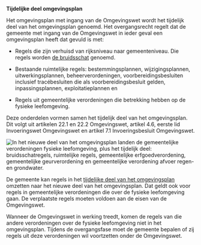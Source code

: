 **Tijdelijke deel omgevingsplan**

Het omgevingsplan met ingang van de Omgevingswet wordt het tijdelijk deel van
het omgevingsplan genoemd. Het overgangsrecht regelt dat de gemeente met ingang
van de Omgevingswet in ieder geval een omgevingsplan heeft dat gevuld is met:

-   Regels die zijn verhuisd van rijksniveau naar gemeenteniveau. Die regels
    worden [de
    bruidsschat](https://aandeslagmetdeomgevingswet.nl/regelgeving/instrumenten/bruidsschat/)
    genoemd.

-   Bestaande ruimtelijke regels: bestemmingsplannen, wijzigingsplannen,
    uitwerkingsplannen, beheerverordeningen, voorbereidingsbesluiten inclusief
    tracébesluiten die als voorbereidingsbesluit gelden, inpassingsplannen,
    exploitatieplannen en

-   Regels uit gemeentelijke verordeningen die betrekking hebben op de fysieke
    leefomgeving.

Deze onderdelen vormen samen het tijdelijk deel van het omgevingsplan. Dit volgt
uit artikelen 22.1 en 22.2 Omgevingswet, artikel 4.6, eerste lid Invoeringswet
Omgevingswet en artikel 7.1 Invoeringsbesluit Omgevingswet.

![In het nieuwe deel van het omgevingsplan landen de gemeentelijke verordeningen fysieke leefomgeving, plus het tijdelijk deel: bruidsschatregels, ruimtelijke regels, gemeentelijke erfgoedverordening, gemeentelijke geurverordening en gemeentelijke verordening afvoer regen- en grondwater.](media/0ad4886c8b3162782375e63bf853cf2b.jpg)

De gemeente kan regels in het [tijdelijke deel van het
omgevingsplan](https://aandeslagmetdeomgevingswet.nl/regelgeving/instrumenten/omgevingsplan/overgangsrecht-omgevingsplan/#h23e696ad-d701-48ec-a18b-1b10f5b07ff2)
omzetten naar het nieuwe deel van het omgevingsplan. Dat geldt ook voor regels
in gemeentelijke verordeningen die over de fysieke leefomgeving gaan. De
verplaatste regels moeten voldoen aan de eisen van de Omgevingswet.

Wanneer de Omgevingswet in werking treedt, komen de regels van die andere
verordeningen over de fysieke leefomgeving niet in het omgevingsplan. Tijdens de
overgangsfase moet de gemeente bepalen of zij regels uit deze verordeningen wil
voortzetten onder de Omgevingswet.
